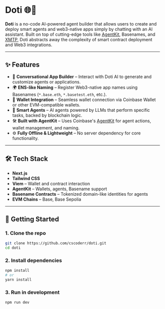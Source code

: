 # Doti 🌐🤖

**Doti** is a no-code AI-powered agent builder that allows users to create and deploy smart agents and web3-native apps simply by chatting with an AI assistant. Built on top of cutting-edge tools like [AgentKit](https://github.com/coinbase/agentkit), Basenames, and [XMTP](https://xmtp.chat/), Doti abstracts away the complexity of smart contract deployment and Web3 integrations.

---

## ✨ Features

- 🤖 **Conversational App Builder** – Interact with Doti AI to generate and customize agents or applications.
- 🌍 **ENS-like Naming** – Register Web3-native app names using Basenames (`*.base.eth`, `*.basetest.eth`, etc.).
- 🔐 **Wallet Integration** – Seamless wallet connection via Coinbase Wallet or other EVM-compatible wallets.
- 🧠 **Smart Agents** – AI agents powered by LLMs that perform specific tasks, backed by blockchain logic.
- 🛠️ **Built with AgentKit** – Uses Coinbase's [AgentKit](https://github.com/coinbase/agentkit) for agent actions, wallet management, and naming.
- ⚙️ **Fully Offline & Lightweight** – No server dependency for core functionality.

---

## 🛠️ Tech Stack

- **Next.js**
- **Tailwind CSS**
- **Viem** – Wallet and contract interaction
- **AgentKit** – Wallets, agents, Basename support
- **Basename Contracts** – Tokenized domain-like identities for agents
- **EVM Chains** – Base, Base Sepolia

---

## 🚀 Getting Started

### 1. Clone the repo

```bash
git clone https://github.com/cscoderr/doti.git
cd doti
```

### 2. Install dependencies
```bash
npm install
# or
yarn install
```

### 3. Run in development
```bash
npm run dev
```
